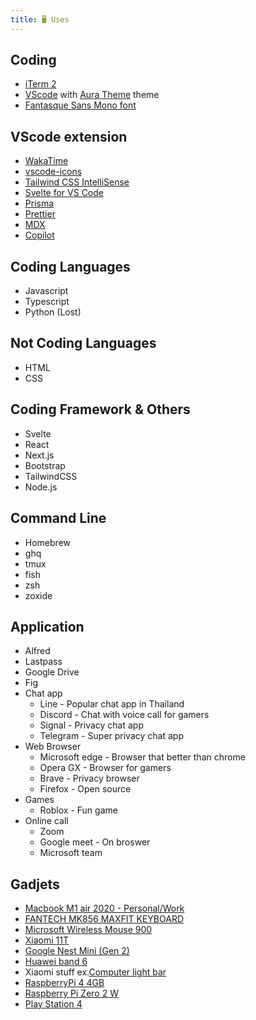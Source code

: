 ```yaml
---
title: 🖥 Uses
---
```


## Coding

- [iTerm 2](https://iterm2.com/)
- [VScode](https://code.visualstudio.com/) with [Aura Theme](https://marketplace.visualstudio.com/items?itemName=DaltonMenezes.aura-theme) theme
- [Fantasque Sans Mono font](https://github.com/belluzj/fantasque-sans)

## VScode extension

- [WakaTime](https://marketplace.visualstudio.com/items?itemName=WakaTime.vscode-wakatime)
- [vscode-icons](https://marketplace.visualstudio.com/items?itemName=vscode-icons-team.vscode-icons)
- [Tailwind CSS IntelliSense](https://marketplace.visualstudio.com/items?itemName=bradlc.vscode-tailwindcss)
- [Svelte for VS Code](https://marketplace.visualstudio.com/items?itemName=svelte.svelte-vscode)
- [Prisma](https://marketplace.visualstudio.com/items?itemName=Prisma.prisma)
- [Prettier](https://marketplace.visualstudio.com/items?itemName=esbenp.prettier-vscode)
- [MDX](https://marketplace.visualstudio.com/items?itemName=silvenon.mdx)
- [Copilot](https://marketplace.visualstudio.com/items?itemName=GitHub.copilot)

## Coding Languages

- Javascript
- Typescript
- Python (Lost)

## Not Coding Languages

- HTML
- CSS

## Coding Framework & Others

- Svelte
- React
- Next.js
- Bootstrap
- TailwindCSS
- Node.js

## Command Line

- Homebrew
- ghq
- tmux
- fish
- zsh
- zoxide

## Application

- Alfred
- Lastpass
- Google Drive
- Fig
- Chat app
    - Line - Popular chat app in Thailand
    - Discord - Chat with voice call for gamers
    - Signal - Privacy chat app
    - Telegram - Super privacy chat app
- Web Browser
    - Microsoft edge - Browser that better than chrome 
    - Opera GX - Browser for gamers
    - Brave - Privacy browser
    - Firefox - Open source 
- Games
    - Roblox - Fun game
- Online call
    - Zoom 
    - Google meet - On broswer
    - Microsoft team

## Gadjets

- [Macbook M1 air 2020 - Personal/Work](https://www.apple.com/shop/buy-mac/macbook-air/space-gray-apple-m1-chip-with-8-core-cpu-and-8-core-gpu-512gb)
- [FANTECH MK856 MAXFIT KEYBOARD](https://bit.ly/3vbduxt)
- [Microsoft Wireless Mouse 900](https://www.microsoft.com/th-th/accessories/products/mice/wireless-mouse-900?activetab=overview%3aprimaryr2)
- [Xiaomi 11T](https://www.mi.com/global/product/xiaomi-11t/)
- [Google Nest Mini (Gen 2)](https://store.google.com/us/product/google_nest_mini)
- [Huawei band 6](https://consumer.huawei.com/en/wearables/band6/)
- Xiaomi stuff ex.[Computer light bar](https://www.mi.com/global/product/mi-computer-monitor-light-bar/)
- [RaspberryPi 4 4GB](https://www.raspberrypi.com/products/raspberry-pi-4-model-b/)
- [Raspberry Pi Zero 2 W](https://www.raspberrypi.com/products/raspberry-pi-zero-2-w/)
- [Play Station 4](https://www.playstation.com/th-th/ps4/)
